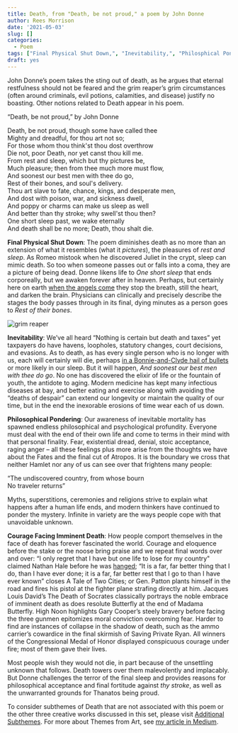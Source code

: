 ```yaml
---
title: Death, from "Death, be not proud," a poem by John Donne
author: Rees Morrison
date: '2021-05-03'
slug: []
categories:
  - Poem
tags: ["Final Physical Shut Down,", "Inevitability,", "Philosphical Pondering", "Courage Facing Imminent Death", ]
draft: yes
---
```


John Donne’s poem takes the sting out of death, as he argues that eternal restfulness should not be feared and the grim reaper’s grim circumstances (often around criminals, evil potions, calamities, and disease) justify no boasting.  Other notions related to Death appear in his poem.
 
<!--more-->

“Death, be not proud,” by John Donne

Death, be not proud, though some have called thee   
Mighty and dreadful, for thou art not so;   
For those whom thou think'st thou dost overthrow   
Die not, poor Death, nor yet canst thou kill me.   
From rest and sleep, which but thy pictures be,   
Much pleasure; then from thee much more must flow,   
And soonest our best men with thee do go,   
Rest of their bones, and soul's delivery.   
Thou art slave to fate, chance, kings, and desperate men,   
And dost with poison, war, and sickness dwell,   
And poppy or charms can make us sleep as well   
And better than thy stroke; why swell'st thou then?   
One short sleep past, we wake eternally   
And death shall be no more; Death, thou shalt die.   


**Final Physical Shut Down**:  The poem diminishes death as no more than an extension of what it resembles (what it *pictures*), the pleasures of *rest and sleep*.  As Romeo mistook when he discovered Juliet in the crypt, sleep can mimic death.  So too when someone passes out or falls into a coma, they are a picture of being dead.  Donne likens life to *One short sleep* that ends corporeally, but we awaken forever after in heaven.   Perhaps, but certainly here on earth [when the angels come](honey) they stop the breath, still the heart, and darken the brain.  Physicians can clinically and precisely describe the stages the body passes through in its final, dying minutes as a person goes to *Rest of their bones*.  

![grim reaper](/media/DeathGrimReaper.jpg)

**Inevitability**:  We’ve all heard “Nothing is certain but death and taxes” yet taxpayers do have havens, loopholes, statutory changes, court decisions, and evasions.  As to death, as has every single person who is no longer with us, each will certainly will die, perhaps [in a Bonnie-and-Clyde hail of bullets](Bonnie) or more likely in our sleep.  But it will happen, *And soonest our best men with thee do go*.  No one has discovered the elixir of life or the fountain of youth, the antidote to aging.  Modern medicine has kept many infectious diseases at bay, and better eating and exercise along with avoiding the “deaths of despair” can extend our longevity or maintain the quality of our time, but in the end the inexorable erosions of time wear each of us down.

**Philosophical Pondering**:  Our awareness of inevitable mortality has spawned endless philosophical and psychological profundity.  Everyone must deal with the end of their own life and come to terms in their mind with that personal finality.  Fear, existential dread, denial, stoic acceptance, raging anger – all these feelings plus more arise from the thoughts we have about the Fates and the final cut of Atropos.  It is the boundary we cross that neither Hamlet nor any of us can see over that frightens many people:

“The undiscovered country, from whose bourn  
No traveler returns”  

Myths, superstitions, ceremonies and religions strive to explain what happens after a human life ends, and modern thinkers have continued to ponder the mystery.  Infinite in variety are the ways people cope with that unavoidable unknown.

**Courage Facing Imminent Death**:  How people comport themselves in the face of death has forever fascinated the world.  Courage and eloquence before the stake or the noose bring praise and we repeat final words over and over:  “I only regret that I have but one life to lose for my country" claimed Nathan Hale before he was [hanged](Cezanne); “It is a far, far better thing that I do, than I have ever done; it is a far, far better rest that I go to than I have ever known” closes A Tale of Two Cities; or Gen. Patton plants himself in the road and fires his pistol at the fighter plane strafing directly at him.  Jacques Louis David’s The Death of Socrates classically portrays the noble embrace of imminent death as does resolute Butterfly at the end of Madama Butterfly.  High Noon highlights Gary Cooper’s steely bravery before facing the three gunmen epitomizes moral conviction overcoming fear.   Harder to find are instances of collapse in the shadow of death, such as the ammo carrier’s cowardice in the final skirmish of Saving Private Ryan.   All winners of the Congressional Medal of Honor displayed conspicuous courage under fire; most of them gave their lives.

Most people wish they would not die, in part because of the unsettling unknown that follows.  Death towers over them malevolently and implacably.  But Donne challenges the terror of the final sleep and provides reasons for philosophical acceptance and final fortitude against *thy stroke*, as well as the unwarranted grounds for Thanatos being proud.

To consider subthemes of Death that are not associated with this poem or the other three creative works discussed in this set, please visit [Additional Subthemes](Addle).  For more about Themes from Art, see [my article in Medium](Medium).

